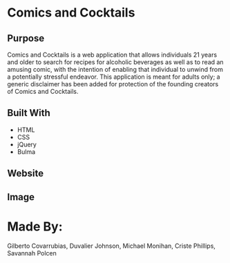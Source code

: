 # Comics and Cocktails

## Purpose

Comics and Cocktails is a web application that allows individuals 21 years and older to search for recipes for alcoholic beverages as well as to read an amusing comic, with the intention of enabling that individual to unwind from a potentially stressful endeavor.  This application is meant for adults only; a generic disclaimer has been added for protection of the founding creators of Comics and Cocktails.


## Built With
* HTML
* CSS
* jQuery
* Bulma

## Website


## Image

# Made By:
Gilberto Covarrubias, Duvalier Johnson, Michael Monihan, Criste Phillips, Savannah Polcen